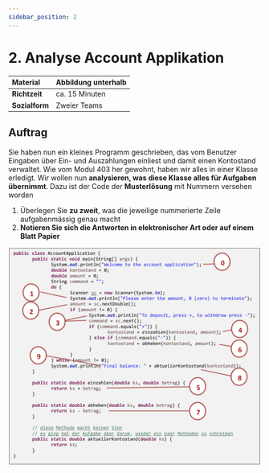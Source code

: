 ```yaml
---
sidebar_position: 2
---
```


# 2. Analyse Account Applikation 

| **Material** | Abbildung unterhalb |
|:----|:----|
| **Richtzeit** | ca. 15 Minuten |
| **Sozialform** | Zweier Teams |

## Auftrag

Sie haben nun ein kleines Programm geschrieben, das vom Benutzer Eingaben über Ein- und Auszahlungen einliest und damit einen Kontostand verwaltet. Wie vom Modul 403 her gewohnt, haben wir alles in einer Klasse erledigt. Wir wollen nun **analysieren, was diese Klasse alles für Aufgaben übernimmt**. Dazu ist der Code der **Musterlösung** mit Nummern versehen worden

1. Überlegen Sie **zu zweit**, was die jeweilige nummerierte Zeile aufgabenmässig genau macht
1. **Notieren Sie sich die Antworten in elektronischer Art oder auf einem Blatt Papier**

![Analyse Account Application](../img/analyse-account-application.png)
